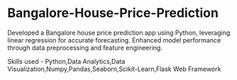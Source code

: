 # Bangalore-House-Price-Prediction
Developed a Bangalore house price prediction app using Python, leveraging linear regression for accurate forecasting. Enhanced model performance
through data preprocessing and feature engineering. 



Skills used - Python,Data Analytics,Data Visualization,Numpy,Pandas,Seaborn,Scikit-Learn,Flask Web Framework
